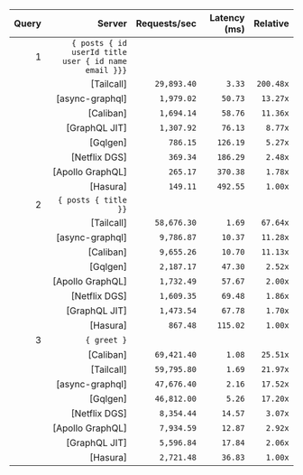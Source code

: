 <!-- PERFORMANCE_RESULTS_START -->

| Query | Server | Requests/sec | Latency (ms) | Relative |
|-------:|--------:|--------------:|--------------:|---------:|
| 1 | `{ posts { id userId title user { id name email }}}` |
|| [Tailcall] | `29,893.40` | `3.33` | `200.48x` |
|| [async-graphql] | `1,979.02` | `50.73` | `13.27x` |
|| [Caliban] | `1,694.14` | `58.76` | `11.36x` |
|| [GraphQL JIT] | `1,307.92` | `76.13` | `8.77x` |
|| [Gqlgen] | `786.15` | `126.19` | `5.27x` |
|| [Netflix DGS] | `369.34` | `186.29` | `2.48x` |
|| [Apollo GraphQL] | `265.17` | `370.38` | `1.78x` |
|| [Hasura] | `149.11` | `492.55` | `1.00x` |
| 2 | `{ posts { title }}` |
|| [Tailcall] | `58,676.30` | `1.69` | `67.64x` |
|| [async-graphql] | `9,786.87` | `10.37` | `11.28x` |
|| [Caliban] | `9,655.26` | `10.70` | `11.13x` |
|| [Gqlgen] | `2,187.17` | `47.30` | `2.52x` |
|| [Apollo GraphQL] | `1,732.49` | `57.67` | `2.00x` |
|| [Netflix DGS] | `1,609.35` | `69.48` | `1.86x` |
|| [GraphQL JIT] | `1,473.54` | `67.78` | `1.70x` |
|| [Hasura] | `867.48` | `115.02` | `1.00x` |
| 3 | `{ greet }` |
|| [Caliban] | `69,421.40` | `1.08` | `25.51x` |
|| [Tailcall] | `59,795.80` | `1.69` | `21.97x` |
|| [async-graphql] | `47,676.40` | `2.16` | `17.52x` |
|| [Gqlgen] | `46,812.00` | `5.26` | `17.20x` |
|| [Netflix DGS] | `8,354.44` | `14.57` | `3.07x` |
|| [Apollo GraphQL] | `7,934.59` | `12.87` | `2.92x` |
|| [GraphQL JIT] | `5,596.84` | `17.84` | `2.06x` |
|| [Hasura] | `2,721.48` | `36.83` | `1.00x` |

<!-- PERFORMANCE_RESULTS_END -->
